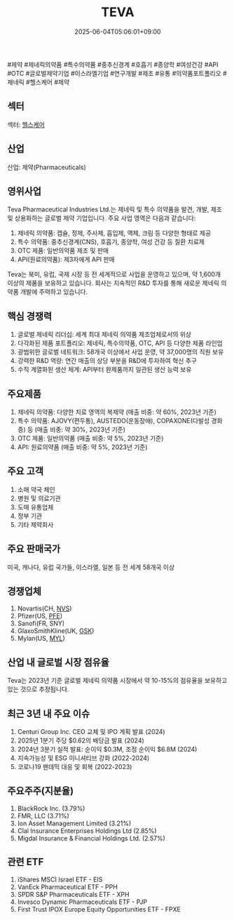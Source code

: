 ﻿---
title: "TEVA"
date: 2025-06-04T05:06:01+09:00
lastmod: 2025-06-04T05:06:01+09:00
type: docs
sidebar:
  open: true
weight: 861
---
<div style="display:none">
  <meta property="article:published_time" content="2025-06-03T20:06:01Z" />
  <meta property="article:modified_time" content="2025-06-03T20:06:01Z" />
</div>
#제약 #제네릭의약품 #특수의약품 #중추신경계 #호흡기 #종양학 #여성건강 #API #OTC #글로벌제약기업 #이스라엘기업 #연구개발 #제조 #유통 #의약품포트폴리오 #제네릭 #헬스케어 #제약

## 섹터

섹터: [헬스케어](/industry-study/2산업헬스케어/)

## 산업

산업: 제약(Pharmaceuticals)

## 영위사업

Teva Pharmaceutical Industries Ltd.는 제네릭 및 특수 의약품을 발견, 개발, 제조 및 상용화하는 글로벌 제약 기업입니다. 주요 사업 영역은 다음과 같습니다:

1. 제네릭 의약품: 캡슐, 정제, 주사제, 흡입제, 액체, 크림 등 다양한 형태로 제공
2. 특수 의약품: 중추신경계(CNS), 호흡기, 종양학, 여성 건강 등 질환 치료제
3. OTC 제품: 일반의약품 제조 및 판매
4. API(원료의약품): 제3자에게 API 판매

Teva는 북미, 유럽, 국제 시장 등 전 세계적으로 사업을 운영하고 있으며, 약 1,600개 이상의 제품을 보유하고 있습니다. 회사는 지속적인 R&D 투자를 통해 새로운 제네릭 의약품 개발에 주력하고 있습니다.

## 핵심 경쟁력

1. 글로벌 제네릭 리더십: 세계 최대 제네릭 의약품 제조업체로서의 위상
2. 다각화된 제품 포트폴리오: 제네릭, 특수의약품, OTC, API 등 다양한 제품 라인업
3. 광범위한 글로벌 네트워크: 58개국 이상에서 사업 운영, 약 37,000명의 직원 보유
4. 강력한 R&D 역량: 연간 매출의 상당 부분을 R&D에 투자하여 혁신 추구
5. 수직 계열화된 생산 체계: API부터 완제품까지 일관된 생산 능력 보유

## 주요제품

1. 제네릭 의약품: 다양한 치료 영역의 복제약 (매출 비중: 약 60%, 2023년 기준)
2. 특수 의약품: AJOVY(편두통), AUSTEDO(운동장애), COPAXONE(다발성 경화증) 등 (매출 비중: 약 30%, 2023년 기준)
3. OTC 제품: 일반의약품 (매출 비중: 약 5%, 2023년 기준)
4. API: 원료의약품 (매출 비중: 약 5%, 2023년 기준)

## 주요 고객

1. 소매 약국 체인
2. 병원 및 의료기관
3. 도매 유통업체
4. 정부 기관
5. 기타 제약회사

## 주요 판매국가

미국, 캐나다, 유럽 국가들, 이스라엘, 일본 등 전 세계 58개국 이상

## 경쟁업체

1. Novartis(CH, [NVS](/company-analysis/nvs/))
2. Pfizer(US, [PFE](/company-analysis/pfe/))
3. Sanofi(FR, SNY)
4. GlaxoSmithKline(UK, [GSK](/company-analysis/gsk/))
5. Mylan(US, [MYL](/company-analysis/myl/))

## 산업 내 글로벌 시장 점유율

Teva는 2023년 기준 글로벌 제네릭 의약품 시장에서 약 10-15%의 점유율을 보유하고 있는 것으로 추정됩니다.

## 최근 3년 내 주요 이슈

1. Centuri Group Inc. CEO 교체 및 IPO 계획 발표 (2024)
2. 2025년 1분기 주당 $0.62의 배당금 발표 (2024)
3. 2024년 3분기 실적 발표: 순이익 $0.3M, 조정 순이익 $6.8M (2024)
4. 지속가능성 및 ESG 이니셔티브 강화 (2022-2024)
5. 코로나19 팬데믹 대응 및 회복 (2022-2023)

## 주요주주(지분율)

1. BlackRock Inc. (3.79%)
2. FMR, LLC (3.71%)
3. Ion Asset Management Limited (3.21%)
4. Clal Insurance Enterprises Holdings Ltd (2.85%)
5. Migdal Insurance & Financial Holdings Ltd. (2.57%)

## 관련 ETF

1. iShares MSCI Israel ETF - EIS
2. VanEck Pharmaceutical ETF - PPH
3. SPDR S&P Pharmaceuticals ETF - XPH
4. Invesco Dynamic Pharmaceuticals ETF - PJP
5. First Trust IPOX Europe Equity Opportunities ETF - FPXE
